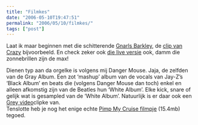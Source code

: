 ```yaml
---
title: "Filmkes"
date: "2006-05-10T19:47:51"
permalink: "2006/05/10/filmkes/"
tags: ["post"]
---
```

Laat ik maar beginnen met die schitterende [Gnarls Barkley](http://www.gnarlsbarkley.com/ "http://www.gnarlsbarkley.com/"), de [clip van Crazy](http://streamos.atlrec.com/wmedia/atlantic/gnarls_barkley/video/crazy/crazy-450.wvx "http://streamos.atlrec.com/wmedia/atlantic/gnarls_barkley/video/crazy/crazy-450.wvx") bijvoorbeeld. En check zeker ook [die live versie](http://www.youtube.com/watch?v=wcOabajz8I8 "http://www.youtube.com/watch?v=wcOabajz8I8") ook, damm die zonnebrillen zijn de max!

Dienen typ aan da orgelke is volgens mij Danger Mouse. Jaja, de zelfden van de Gray Album. Een zot ‘mashup’ album van de vocals van Jay-Z’s ‘Black Album’ en beats die (volgens Danger Mouse dan toch) enkel en alleen afkomstig zijn van de Beatles hun ‘White Album’. Elke kick, snare of gelijk wat is gesampled van de ‘White Album’. Natuurlijk is er daar ook een [Grey video](http://waxy.org/random/video/grey_video.mov "http://waxy.org/random/video/grey_video.mov")clipke van.  
Tenslotte heb je nog het enige echte [Pimp My Cruise filmpje](http://www.zeescoutsjanbart.be/download/video/pimpmycruise.mov "http://www.zeescoutsjanbart.be/download/video/pimpmycruise.mov") (15.4mb) tegoed.
